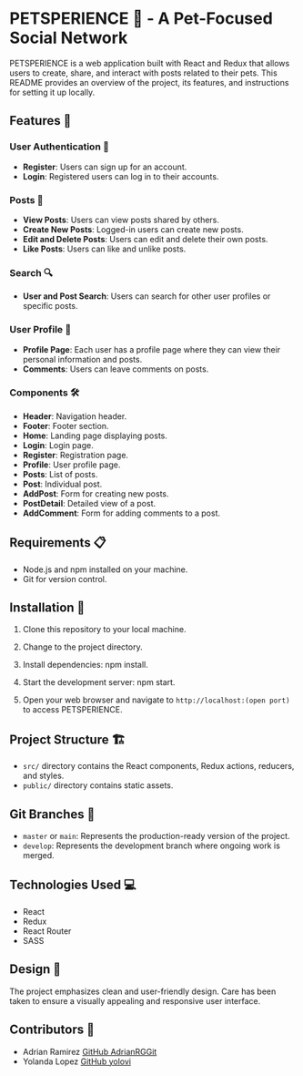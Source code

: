 # PETSPERIENCE 🐾 - A Pet-Focused Social Network

PETSPERIENCE is a web application built with React and Redux that allows users to create, share, and interact with posts related to their pets. This README provides an overview of the project, its features, and instructions for setting it up locally.

## Features 🌟

### User Authentication 🔐

- **Register**: Users can sign up for an account.
- **Login**: Registered users can log in to their accounts.

### Posts 📝

- **View Posts**: Users can view posts shared by others.
- **Create New Posts**: Logged-in users can create new posts.
- **Edit and Delete Posts**: Users can edit and delete their own posts.
- **Like Posts**: Users can like and unlike posts.

### Search 🔍

- **User and Post Search**: Users can search for other user profiles or specific posts.

### User Profile 🧑

- **Profile Page**: Each user has a profile page where they can view their personal information and posts.
- **Comments**: Users can leave comments on posts.

### Components 🛠️

- **Header**: Navigation header.
- **Footer**: Footer section.
- **Home**: Landing page displaying posts.
- **Login**: Login page.
- **Register**: Registration page.
- **Profile**: User profile page.
- **Posts**: List of posts.
- **Post**: Individual post.
- **AddPost**: Form for creating new posts.
- **PostDetail**: Detailed view of a post.
- **AddComment**: Form for adding comments to a post.

## Requirements 📋

- Node.js and npm installed on your machine.
- Git for version control.

## Installation 🚀

1. Clone this repository to your local machine.


2. Change to the project directory.


3. Install dependencies: npm install.


4. Start the development server: npm start.


5. Open your web browser and navigate to `http://localhost:(open port)` to access PETSPERIENCE.

## Project Structure 🏗️

- `src/` directory contains the React components, Redux actions, reducers, and styles.
- `public/` directory contains static assets.

## Git Branches 🌳

- `master` or `main`: Represents the production-ready version of the project.
- `develop`: Represents the development branch where ongoing work is merged.

## Technologies Used 💻

- React
- Redux
- React Router
- SASS

## Design 🎨

The project emphasizes clean and user-friendly design. Care has been taken to ensure a visually appealing and responsive user interface.

## Contributors 👥

- Adrian Ramirez
[GitHub AdrianRGGit](https://github.com/AdrianRgGit)
- Yolanda Lopez
[GitHub yolovi](https://github.com/yolovi)




